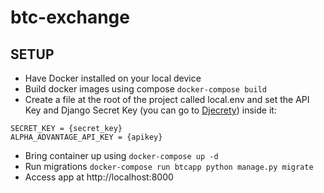 # btc-exchange

## SETUP
* Have Docker installed on your local device
* Build docker images using compose `docker-compose build`
* Create a file at the root of the project called local.env and set the API Key and Django Secret Key (you can go to [Djecrety](https://djecrety.ir/)) inside it:
```env
SECRET_KEY = {secret_key}
ALPHA_ADVANTAGE_API_KEY = {apikey}
```
* Bring container up using `docker-compose up -d`
* Run migrations `docker-compose run btcapp python manage.py migrate`
* Access app at http://localhost:8000